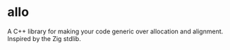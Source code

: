 # allo
A C++ library for making your code generic over allocation and alignment. Inspired by the Zig stdlib.
